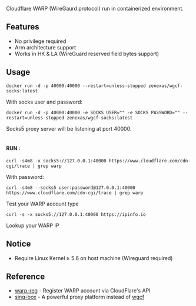 
Cloudflare WARP (WireGaurd protocol) run in containerized environment.

## Features
- No privilege required
- Arm architecture support
- Works in HK & LA (WireGuard reserved field bytes support)

## Usage

```
docker run -d -p 40000:40000 --restart=unless-stopped zenexas/wgcf-socks:latest
```
With socks user and password:

```
docker run -d -p 40000:40000 -e SOCKS_USER="" -e SOCKS_PASSWORD="" --restart=unless-stopped zenexas/wgcf-socks:latest
```
Socks5 proxy server will be listening at port 40000.
<br/><br/>
#### RUN :
```
curl -s4m8 -x socks5://127.0.0.1:40000 https://www.cloudflare.com/cdn-cgi/trace | grep warp
```
With password:
```
curl -s4m8 --socks5 user:password@127.0.0.1:40000 https://www.cloudflare.com/cdn-cgi/trace | grep warp
```

Test your WARP account type
````
curl -s -x socks5://127.0.0.1:40000 https://ipinfo.io
````
Lookup your WARP IP

## Notice
- Require Linux Kernel ≥ 5.6 on host machine (Wireguard required)

## Reference
- [warp-reg](https://github.com/badafans/warp-reg) - Register WARP account via CloudFlare's API
- [sing-box](https://github.com/SagerNet/sing-box) - A powerful proxy platform instead of [wgcf](https://github.com/ViRb3/wgcf)

